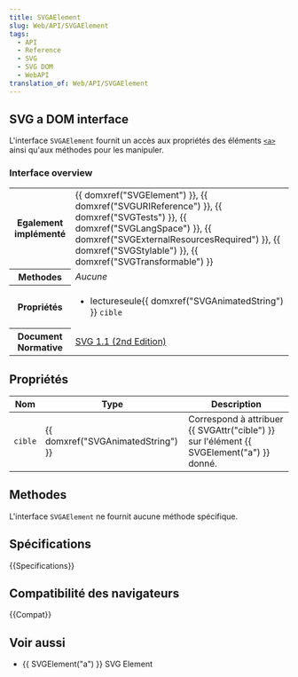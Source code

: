 ```yaml
---
title: SVGAElement
slug: Web/API/SVGAElement
tags:
  - API
  - Reference
  - SVG
  - SVG DOM
  - WebAPI
translation_of: Web/API/SVGAElement
---
```


## SVG a DOM interface

L'interface `SVGAElement` fournit un accès aux propriétés des éléments [`<a>`](/fr/docs/Web/SVG/Element/a) ainsi qu'aux méthodes pour les manipuler.

### Interface overview

<table class="standard-table">
  <tbody>
    <tr>
      <th scope="row">Egalement implémenté</th>
      <td>
        {{ domxref("SVGElement") }},
        {{ domxref("SVGURIReference") }},
        {{ domxref("SVGTests") }},
        {{ domxref("SVGLangSpace") }},
        {{ domxref("SVGExternalResourcesRequired") }},
        {{ domxref("SVGStylable") }},
        {{ domxref("SVGTransformable") }}
      </td>
    </tr>
    <tr>
      <th scope="row">Methodes</th>
      <td><em>Aucune</em></td>
    </tr>
    <tr>
      <th scope="row">Propriétés</th>
      <td>
        <ul>
          <li>
            lectureseule{{ domxref("SVGAnimatedString") }}
            <code>cible</code>
          </li>
        </ul>
      </td>
    </tr>
    <tr>
      <th scope="row">Document Normative</th>
      <td>
        <a href="http://www.w3.org/TR/SVG11/linking.html#InterfaceSVGAElement"
          >SVG 1.1 (2nd Edition)</a
        >
      </td>
    </tr>
  </tbody>
</table>

## Propriétés

| Nom     | Type                                         | Description                                                                                           |
| ------- | -------------------------------------------- | ----------------------------------------------------------------------------------------------------- |
| `cible` | {{ domxref("SVGAnimatedString") }} | Correspond à attribuer {{ SVGAttr("cible") }} sur l'élément {{ SVGElement("a") }} donné. |

## Methodes

L'interface `SVGAElement` ne fournit aucune méthode spécifique.

## Spécifications

{{Specifications}}

## Compatibilité des navigateurs

{{Compat}}

## Voir aussi

- {{ SVGElement("a") }} SVG Element
